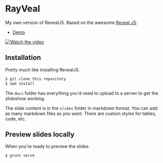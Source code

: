 # RayVeal
My own version of RevealJS. Based on the awesome [Reveal JS](https://github.com/hakimel/reveal.js).

- [Demo](http://raybo.org/rayveal)

[![Watch the video](https://img.youtube.com/vi/S53U5x_4tBM/0.jpg)](http://www.youtube.com/watch?v=S53U5x_4tBM)

## Installation
Pretty much like installing RevealJS.

```sh
$ git clone this repository
$ npm install
```

The `docs` folder has everything you'd need to upload to a server to get the slideshow working.

The slide content is in the `slides` folder in markdown format. You can add as many markdown files as you want. There are custom styles for tables, code, etc.


## Preview slides locally

When you're ready to preview the slides

```sh
$ grunt serve
```
